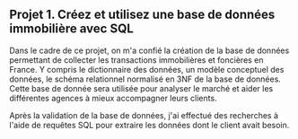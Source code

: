 ## Projet 1. Créez et utilisez une base de données immobilière avec SQL

Dans le cadre de ce projet, on m'a confié la création de la base de données permettant de collecter les transactions immobilières et foncières en France. Y compris le dictionnaire des données, un modèle conceptuel des données, le schéma relationnel normalisé en 3NF de la base de données. Cette base de donnée sera utilisée pour analyser le marché et aider les différentes agences à mieux accompagner leurs clients.

Après la validation de la base de données, j'ai effectué des recherches à l'aide de requêtes SQL pour extraire les données dont le client avait besoin.
